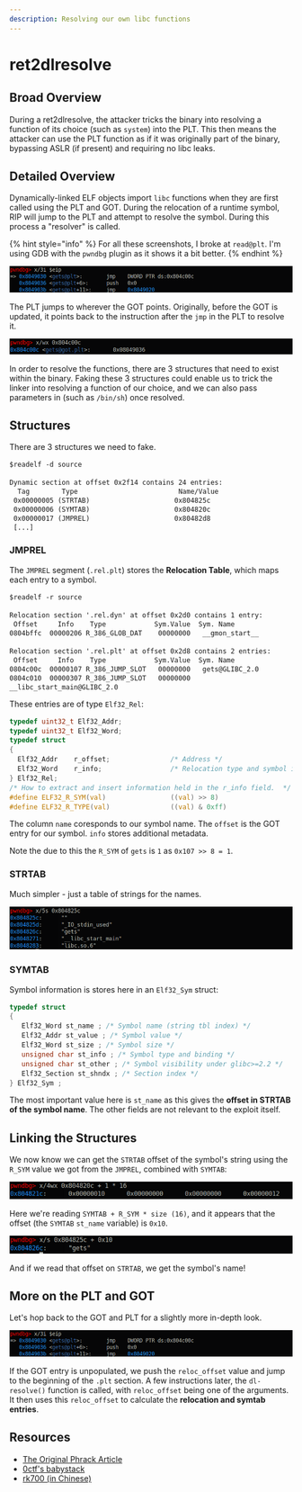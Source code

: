 ```yaml
---
description: Resolving our own libc functions
---
```


# ret2dlresolve

## Broad Overview

During a ret2dlresolve, the attacker tricks the binary into resolving a function of its choice \(such as `system`\) into the PLT. This then means the attacker can use the PLT function as if it was originally part of the binary, bypassing ASLR \(if present\) and requiring no libc leaks.

## Detailed Overview

Dynamically-linked ELF objects import `libc` functions when they are first called using the PLT and GOT. During the relocation of a runtime symbol, RIP will jump to the PLT and attempt to resolve the symbol. During this process a "resolver" is called.

{% hint style="info" %}
For all these screenshots, I broke at `read@plt`. I'm using GDB with the `pwndbg` plugin as it shows it a bit better.
{% endhint %}

![](../../../../.gitbook/assets/image%20%2841%29.png)

The PLT jumps to wherever the GOT points. Originally, before the GOT is updated, it points back to the instruction after the `jmp` in the PLT to resolve it.

![](../../../../.gitbook/assets/image%20%2835%29.png)

In order to resolve the functions, there are 3 structures that need to exist within the binary. Faking these 3 structures could enable us to trick the linker into resolving a function of our choice, and we can also pass parameters in \(such as `/bin/sh`\) once resolved.

## Structures

There are 3 structures we need to fake.

```text
$readelf -d source

Dynamic section at offset 0x2f14 contains 24 entries:
  Tag        Type                         Name/Value
 0x00000005 (STRTAB)                     0x804825c
 0x00000006 (SYMTAB)                     0x804820c
 0x00000017 (JMPREL)                     0x80482d8
 [...]
```

### JMPREL

The `JMPREL` segment \(`.rel.plt`\) stores the **Relocation Table**, which maps each entry to a symbol.

```text
$readelf -r source

Relocation section '.rel.dyn' at offset 0x2d0 contains 1 entry:
 Offset     Info    Type            Sym.Value  Sym. Name
0804bffc  00000206 R_386_GLOB_DAT    00000000   __gmon_start__

Relocation section '.rel.plt' at offset 0x2d8 contains 2 entries:
 Offset     Info    Type            Sym.Value  Sym. Name
0804c00c  00000107 R_386_JUMP_SLOT   00000000   gets@GLIBC_2.0
0804c010  00000307 R_386_JUMP_SLOT   00000000   __libc_start_main@GLIBC_2.0
```

These entries are of type `Elf32_Rel`:

```c
typedef uint32_t Elf32_Addr;
typedef uint32_t Elf32_Word;
typedef struct
{
  Elf32_Addr    r_offset;               /* Address */
  Elf32_Word    r_info;                 /* Relocation type and symbol index */
} Elf32_Rel;
/* How to extract and insert information held in the r_info field.  */
#define ELF32_R_SYM(val)                ((val) >> 8)
#define ELF32_R_TYPE(val)               ((val) & 0xff)
```

The column `name` coresponds to our symbol name. The `offset` is the GOT entry for our symbol. `info` stores additional metadata.

Note the due to this the `R_SYM` of `gets` is `1` as `0x107 >> 8 = 1`.

### STRTAB

Much simpler - just a table of strings for the names.

![0x0804825c is the location of STRTAB we got earlier](../../../../.gitbook/assets/image%20%2836%29.png)

### SYMTAB

Symbol information is stores here in an `Elf32_Sym` struct:

```c
typedef struct 
{ 
   Elf32_Word st_name ; /* Symbol name (string tbl index) */
   Elf32_Addr st_value ; /* Symbol value */ 
   Elf32_Word st_size ; /* Symbol size */ 
   unsigned char st_info ; /* Symbol type and binding */ 
   unsigned char st_other ; /* Symbol visibility under glibc>=2.2 */ 
   Elf32_Section st_shndx ; /* Section index */ 
} Elf32_Sym ;
```

The most important value here is `st_name` as this gives the **offset in STRTAB of the symbol name**. The other fields are not relevant to the exploit itself.

## Linking the Structures

We now know we can get the `STRTAB` offset of the symbol's string using the `R_SYM` value we got from the `JMPREL`, combined with `SYMTAB`:

![](../../../../.gitbook/assets/image%20%2840%29.png)

Here we're reading `SYMTAB + R_SYM * size (16)`, and it appears that the offset \(the `SYMTAB` `st_name` variable\) is `0x10`.

![](../../../../.gitbook/assets/image%20%2844%29.png)

And if we read that offset on `STRTAB`, we get the symbol's name!

## More on the PLT and GOT

Let's hop back to the GOT and PLT for a slightly more in-depth look.

![](../../../../.gitbook/assets/image%20%2838%29.png)

If the GOT entry is unpopulated, we push the `reloc_offset` value and jump to the beginning of the `.plt` section. A few instructions later, the `dl-resolve()` function is called, with `reloc_offset` being one of the arguments. It then uses this `reloc_offset` to calculate the **relocation and symtab entries**.

## Resources

* [The Original Phrack Article](http://phrack.org/issues/58/4.html)
* [0ctf's babystack](https://gist.github.com/ricardo2197/8c7f6f5b8950ed6771c1cd3a116f7e62)
* [rk700 \(in Chinese\)](http://rk700.github.io/2015/08/09/return-to-dl-resolve/)

